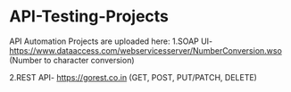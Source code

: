 # API-Testing-Projects
API Automation Projects are uploaded here:
1.SOAP UI- https://www.dataaccess.com/webservicesserver/NumberConversion.wso (Number to character conversion)

2.REST API- https://gorest.co.in (GET, POST, PUT/PATCH, DELETE)
